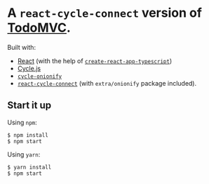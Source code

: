 # A `react-cycle-connect` version of [TodoMVC](https://todomvc.com).

Built with:

- [React](https://reactjs.org/) (with the help of [`create-react-app-typescript`](https://github.com/wmonk/create-react-app-typescript))
- [Cycle.js](https://cycle.js.org/)
- [`cycle-onionify`](https://github.com/staltz/cycle-onionify)
- [`react-cycle-connect`](https://github.com/VasilioRuzanni/react-cycle-connect) (with `extra/onionify` package included).

## Start it up

Using `npm`:
```
$ npm install
$ npm start
```

Using `yarn`:
```
$ yarn install
$ npm start
```
